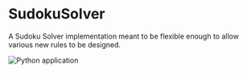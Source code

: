 # SudokuSolver
A Sudoku Solver implementation meant to be flexible enough to allow various new rules to be designed.

![Python application](https://github.com/taruninani/SudokuSolver/workflows/Python%20application/badge.svg)
